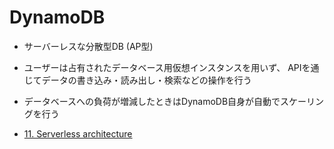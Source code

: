 # DynamoDB
- サーバーレスな分散型DB (AP型)
- ユーザーは占有されたデータベース用仮想インスタンスを用いず、
  APIを通じてデータの書き込み・読み出し・検索などの操作を行う
- データベースへの負荷が増減したときはDynamoDB自身が自動でスケーリングを行う

- [11. Serverless architecture](https://tomomano.github.io/learn-aws-by-coding/#sec_serverless)
